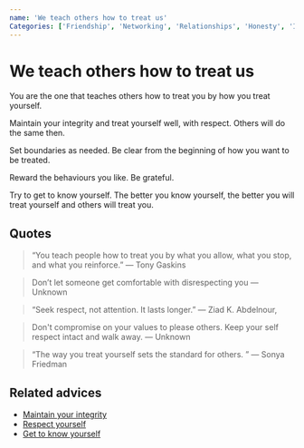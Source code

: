 ```yaml
---
name: 'We teach others how to treat us'
Categories: ['Friendship', 'Networking', 'Relationships', 'Honesty', 'Integrity']
---
```

# We teach others how to treat us

You are the one that teaches others how to treat you by how you treat yourself.

Maintain your integrity and treat yourself well, with respect. Others will do the same then.

Set boundaries as needed. Be clear from the beginning of how you want to be treated. 

Reward the behaviours you like. Be grateful.

Try to get to know yourself. The better you know yourself, the better you will treat yourself and others will treat you.

## Quotes


> “You teach people how to treat you by what you allow, what you stop, and what you reinforce.” ― Tony Gaskins

> Don’t let someone get comfortable with disrespecting you ― Unknown

> “Seek respect, not attention. It lasts longer.” ― Ziad K. Abdelnour,

> Don't compromise on your values to please others. Keep your self respect intact and walk away. ― Unknown

> “The way you treat yourself sets the standard for others. ” ― Sonya Friedman

## Related advices

- [Maintain your integrity](../Maintain%20your%20integrity/index.md)
- [Respect yourself](../Respect%20yourself/index.md)
- [Get to know yourself](../Get%20to%20know%20yourself/index.md)